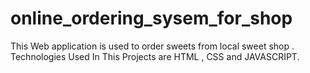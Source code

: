 # online_ordering_sysem_for_shop
This Web application is used to order sweets from local sweet shop . Technologies Used In This Projects are HTML , CSS and JAVASCRIPT.
